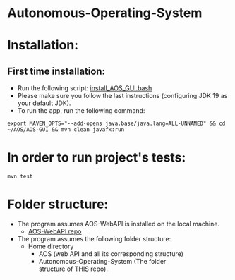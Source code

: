 # Autonomous-Operating-System
# Installation:

## First time installation:
- Run the following script: [install_AOS_GUI.bash](https://github.com/vladiodes/Autonomous-Operating-System/blob/main/FinalProject/install_AOS_GUI.bash)
- Please make sure you follow the last instructions (configuring JDK 19 as your default JDK).
- To run the app, run the following command:
```code
export MAVEN_OPTS="--add-opens java.base/java.lang=ALL-UNNAMED" && cd ~/AOS/AOS-GUI && mvn clean javafx:run
```

# In order to run project's tests:
```code
mvn test
```

# Folder structure:
* The program assumes AOS-WebAPI is installed on the local machine.
  * [AOS-WebAPI repo](https://github.com/orhaimwerthaim/AOS-WebAPI)
* The program assumes the following folder structure:
  * Home directory
    * AOS (web API and all its corresponding structure)
    * Autonomous-Operating-System (The folder structure of THIS repo).
